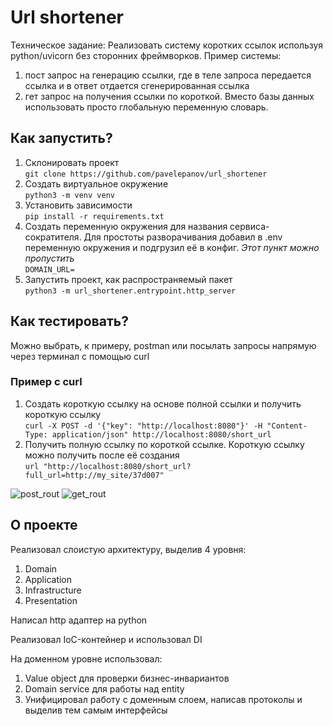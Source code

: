 # Url shortener
Техническое задание:
Реализовать систему коротких ссылок используя python/uvicorn без сторонних фреймворков.
Пример системы:
1) пост запрос на генерацию ссылки, где в теле запроса передается ссылка и в ответ отдается сгенерированная ссылка
2) гет запрос на получения ссылки по короткой.
Вместо базы данных использовать просто глобальную переменную словарь.

## Как запустить?

1. Склонировать проект \
```git clone https://github.com/pavelepanov/url_shortener```
2. Создать виртуальное окружение \
```python3 -m venv venv```
3. Установить зависимости \
```pip install -r requirements.txt```
4. Создать переменную окружения для названия сервиса-сократителя. Для простоты разворачивания добавил в .env переменную окружения и подгрузил её в конфиг. *Этот пункт можно пропустить* \
```DOMAIN_URL=```
5. Запустить проект, как распространяемый пакет \
```python3 -m url_shortener.entrypoint.http_server ```

## Как тестировать?
Можно выбрать, к примеру, postman или посылать запросы напрямую через терминал с помощью curl
### Пример с curl
1. Создать короткую ссылку на основе полной ссылки и получить короткую ссылку\
```curl -X POST -d '{"key": "http://localhost:8080"}' -H "Content-Type: application/json" http://localhost:8080/short_url```
2. Получить полную ссылку по короткой ссылке. Короткую ссылку можно получить после её создания \
```url "http://localhost:8080/short_url?full_url=http://my_site/37d007"```

![post_rout](/docs/POST.jpg "POST example")
![get_rout](/docs/GET.jpg "GET example")

## О проекте
Реализовал слоистую архитектуру, выделив 4 уровня:
1. Domain
2. Application
3. Infrastructure
4. Presentation

Написал http адаптер на python

Реализовал IoC-контейнер и использовал DI

На доменном уровне использовал:
1. Value object для проверки бизнес-инвариантов
2. Domain service для работы над entity
3. Унифицировал работу с доменным слоем, написав протоколы и выделив тем самым интерфейсы
